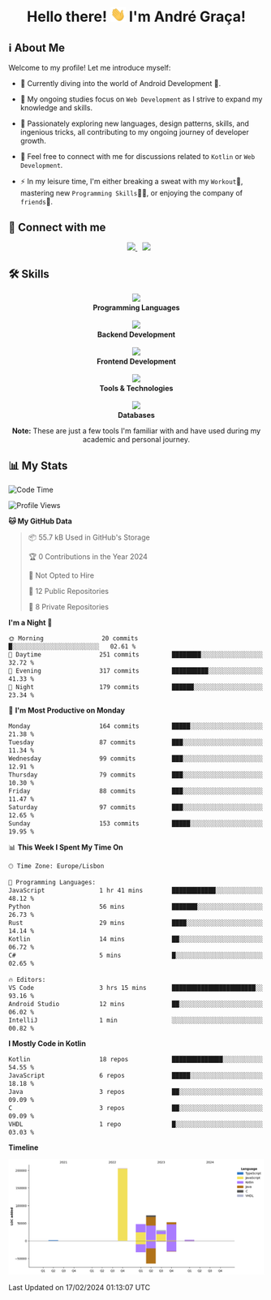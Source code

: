 <h1 align="center">Hello there! <img src="https://raw.githubusercontent.com/ABSphreak/ABSphreak/master/gifs/Hi.gif" width="30"> I'm André Graça!</h1>

## ℹ️ About Me

Welcome to my profile! Let me introduce myself:

- 🔭 Currently diving into the world of Android Development 📱.

- 🌱 My ongoing studies focus on `Web Development` as I strive to expand my knowledge and skills.
 
- 🚀 Passionately exploring new languages, design patterns, skills, and ingenious tricks, all contributing to my ongoing journey of developer growth.

- 💬 Feel free to connect with me for discussions related to `Kotlin` or `Web Development`.

- ⚡ In my leisure time, I'm either breaking a sweat with my `Workout`💪, mastering new `Programming Skills`👨‍💻, or enjoying the company of `friends`👥.

## 🤝 Connect with me

<p align="center">
  <a style="margin-left: 10px;" target="_blank" href="mailto:sindrome.gracinha@gmail.com">
    <img width="50px" src="https://play-lh.googleusercontent.com/KSuaRLiI_FlDP8cM4MzJ23ml3og5Hxb9AapaGTMZ2GgR103mvJ3AAnoOFz1yheeQBBI">
  </a>
  <a style="margin-left: 10px;" target="_blank" href="https://twitter.com/Andre_Graca3">
    <img src="https://skillicons.dev/icons?i=twitter">
  </a>
</p>

## 🛠️ Skills

<div align="center">
  <p align="center">
    <img src="https://skillicons.dev/icons?i=kotlin,java,js,ts,python,c&perline=6" /><br/>
    <b>Programming Languages</b><br/><br/>
    <img src="https://skillicons.dev/icons?i=spring,nodejs,express&perline=5" /><br/>
    <b>Backend Development</b><br/><br/>
    <img src="https://skillicons.dev/icons?i=react,nextjs,html,css,bootstrap,tailwind&perline=6" /><br/>
    <b>Frontend Development</b><br/><br/>
    <img src="https://skillicons.dev/icons?i=docker,linux,bash,git,github,androidstudio,jenkins,postman&perline=9" /><br/>
    <b>Tools & Technologies</b><br/><br/>
    <img src="https://skillicons.dev/icons?i=postgres,mongodb&perline=2" /><br/>
    <b>Databases</b>
  </p> 
  <p align="center"><b>Note:</b> These are just a few tools I'm familiar with and have used during my academic and personal journey.</p>
</div>

## 📊 My Stats

<!--START_SECTION:waka-->
![Code Time](http://img.shields.io/badge/Code%20Time-672%20hrs%2051%20mins-blue)

![Profile Views](http://img.shields.io/badge/Profile%20Views-8-blue)

**🐱 My GitHub Data** 

> 📦 55.7 kB Used in GitHub's Storage 
 > 
> 🏆 0 Contributions in the Year 2024
 > 
> 🚫 Not Opted to Hire
 > 
> 📜 12 Public Repositories 
 > 
> 🔑 8 Private Repositories 
 > 
**I'm a Night 🦉** 

```text
🌞 Morning                20 commits          █░░░░░░░░░░░░░░░░░░░░░░░░   02.61 % 
🌆 Daytime                251 commits         ████████░░░░░░░░░░░░░░░░░   32.72 % 
🌃 Evening                317 commits         ██████████░░░░░░░░░░░░░░░   41.33 % 
🌙 Night                  179 commits         ██████░░░░░░░░░░░░░░░░░░░   23.34 % 
```
📅 **I'm Most Productive on Monday** 

```text
Monday                   164 commits         █████░░░░░░░░░░░░░░░░░░░░   21.38 % 
Tuesday                  87 commits          ███░░░░░░░░░░░░░░░░░░░░░░   11.34 % 
Wednesday                99 commits          ███░░░░░░░░░░░░░░░░░░░░░░   12.91 % 
Thursday                 79 commits          ███░░░░░░░░░░░░░░░░░░░░░░   10.30 % 
Friday                   88 commits          ███░░░░░░░░░░░░░░░░░░░░░░   11.47 % 
Saturday                 97 commits          ███░░░░░░░░░░░░░░░░░░░░░░   12.65 % 
Sunday                   153 commits         █████░░░░░░░░░░░░░░░░░░░░   19.95 % 
```


📊 **This Week I Spent My Time On** 

```text
🕑︎ Time Zone: Europe/Lisbon

💬 Programming Languages: 
JavaScript               1 hr 41 mins        ████████████░░░░░░░░░░░░░   48.12 % 
Python                   56 mins             ███████░░░░░░░░░░░░░░░░░░   26.73 % 
Rust                     29 mins             ████░░░░░░░░░░░░░░░░░░░░░   14.14 % 
Kotlin                   14 mins             ██░░░░░░░░░░░░░░░░░░░░░░░   06.72 % 
C#                       5 mins              █░░░░░░░░░░░░░░░░░░░░░░░░   02.65 % 

🔥 Editors: 
VS Code                  3 hrs 15 mins       ███████████████████████░░   93.16 % 
Android Studio           12 mins             ██░░░░░░░░░░░░░░░░░░░░░░░   06.02 % 
IntelliJ                 1 min               ░░░░░░░░░░░░░░░░░░░░░░░░░   00.82 % 
```

**I Mostly Code in Kotlin** 

```text
Kotlin                   18 repos            ██████████████░░░░░░░░░░░   54.55 % 
JavaScript               6 repos             █████░░░░░░░░░░░░░░░░░░░░   18.18 % 
Java                     3 repos             ██░░░░░░░░░░░░░░░░░░░░░░░   09.09 % 
C                        3 repos             ██░░░░░░░░░░░░░░░░░░░░░░░   09.09 % 
VHDL                     1 repo              █░░░░░░░░░░░░░░░░░░░░░░░░   03.03 % 
```



**Timeline**

![Lines of Code chart](https://raw.githubusercontent.com/AndreGraca3/AndreGraca3/main/assets/bar_graph.png)


 Last Updated on 17/02/2024 01:13:07 UTC
<!--END_SECTION:waka-->
